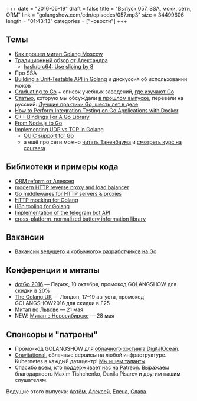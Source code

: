 +++
date = "2016-05-19"
draft = false
title = "Выпуск 057. SSA, моки, сети, ORM"
link = "golangshow.com/cdn/episodes/057.mp3"
size = 34499606
length = "01:43:13"
categories = ["новости"]
+++

## Темы
- [Как прошел митап Golang Moscow](http://www.meetup.com/Golang-Moscow/events/230289501/)
- [Традиционный обзор от Александра](https://github.com/LK4D4/report/blob/master/reports/golang-may19.md)
  - [hash/crc64: Use slicing by 8](https://github.com/golang/go/commit/9d73e146dade6553f2365de2ada0156dcb6026d9)
- Про SSA
- [Building a Unit-Testable API in Golang](https://medium.com/@PurdonKyle/building-a-unit-testable-api-in-golang-b42ff1fcbae7) и дискуссия об использовании моков
- [Graduating to Go](https://medium.com/ladies-storm-hackathons/graduating-to-go-2ee900b4ed8b) + список учебных заведений, [где изучают Go](https://github.com/golang/go/wiki/Courses)
- [Статью](https://peter.bourgon.org/go-best-practices-2016/), которую мы обсуждали [в прошлом выпуске](http://golangshow.com/episode/2016/05-12-056/), перевели на русский: [Лучшие практики Go, шесть лет в деле](https://habrahabr.ru/company/mailru/blog/301036/)
- [How to Perform Integration Testing on Go Applications with Docker](https://semaphoreci.com/community/tutorials/how-to-perform-integration-testing-on-go-applications-with-docker)
- [C++ Bindings For A Go Library](http://justinfx.com/2016/05/14/cpp-bindings-for-go/)
-  [From Node.js to Go](http://blog.scaledrone.com/posts/nodejs-to-go)
- [Implementing UDP vs TCP in Golang](http://www.minaandrawos.com/2016/05/14/udp-vs-tcp-in-golang/)
  - [QUIC support for Go](https://github.com/devsisters/goquic)
  - а ещё про сети можно [читать Таненбаума](http://www.piter.com/collection/A20865/product/kompyuternye-seti-4-e-izd) и [смотреть курс на coursera](https://www.coursera.org/course/comnetworks)

## Библиотеки и примеры кода
- [ORM reform от Алексея](https://github.com/AlekSi/reform)
- [modern HTTP reverse proxy and load balancer](https://traefik.io)
- [Go middlewares for HTTP servers & proxies](https://github.com/vulcand/oxy)
- [HTTP mocking for Golang](https://github.com/jarcoal/httpmock)
- [i18n tooling for Golang](https://github.com/maximilien/i18n4go)
- [Implementation of the telegram bot API](https://github.com/bot-api/telegram)
- [cross-platform, normalized battery information library](https://github.com/distatus/battery)

## Вакансии
- [Вакансии ведущего и «обычного» разработчиков на Go](http://www.mc2soft.ru/#vacancy)

## Конференции и митапы
- [dotGo 2016](http://www.dotgo.eu) — Париж, 10 октября, промокод GOLANGSHOW для скидки в 20%
- [The Golang UK](http://golanguk.com) — Лондон, 17–19 августа, промокод GOLANGSHOW2016 для скидки в £25
- [Митап во Львове](http://www.meetup.com/Lviv-Golang-Group/events/230225272/) — 21 мая
- NEW! [Митап в Новосибирске](https://golang-nsk.party) — 28 мая

## Спонсоры и "патроны"
- Промо-код GOLANGSHOW для [облачного хостинга DigitalOcean](https://www.digitalocean.com/?utm_campaign=golangshow&utm_medium=podcast&refcode=63eedb038a3e).
- [Gravitational](http://gravitational.com), облачные сервисы на любой инфраструктуре. Kubernetes в каждый датацентр! [Мы ищем таланты](https://github.com/gravitational/careers)
- Спасибо всем, кто [поддерживает нас на Patreon](https://www.patreon.com/golangshow). Выражаем благодарность Maxim Tishchenko, Danila Pisarev и другим нашим слушателям.

Ведущие этого выпуска: [Артём](https://twitter.com/miolini), [Алексей](https://twitter.com/paaleksey), [Елена](https://twitter.com/webdeva), [Слава](https://twitter.com/m0sth8).
